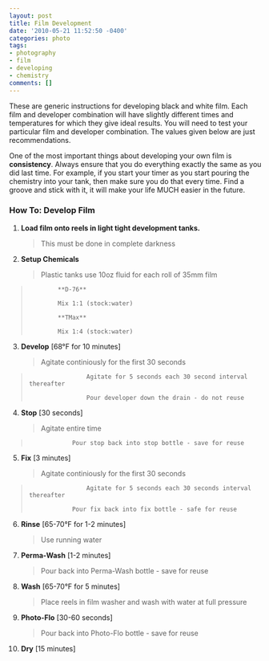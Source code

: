 ```yaml
---
layout: post
title: Film Development
date: '2010-05-21 11:52:50 -0400'
categories: photo
tags:
- photography
- film
- developing
- chemistry
comments: []
---
```


These are generic instructions for developing black and white film.  Each film and developer combination will have slightly different times and temperatures for which they give ideal results.  You will need to test your particular  film and developer combination.  The values given below are just recommendations.

One of the most important things about developing your own film is **consistency**.  Always ensure that you do everything exactly the same as you did last time.  For example, if you start your timer as you start pouring the chemistry into your tank, then make sure you do that every time.  Find a groove and stick with it, it will make your life MUCH easier in the future.

### How To: Develop Film

1.  **Load film onto reels in light tight development tanks.**

    > This must be done in complete darkness

2.  **Setup Chemicals**

    > Plastic tanks use 10oz fluid for each roll of 35mm film
> 
>             **D-76**
> 
>             Mix 1:1 (stock:water)
> 
>             **TMax**
> 
>             Mix 1:4 (stock:water)

3.  **Develop** [68°F for 10 minutes]

    > Agitate continiously for the first 30 seconds
> 
>                     Agitate for 5 seconds each 30 second interval thereafter
> 
>                     Pour developer down the drain - do not reuse

4.  **Stop** [30 seconds]

    > Agitate entire time
> 
>                 Pour stop back into stop bottle - save for reuse

5.  **Fix** [3 minutes]

    > Agitate continiously for the first 30 seconds
> 
>                     Agitate for 5 seconds each 30 seconds interval thereafter
> 
>                 Pour fix back into fix bottle - safe for reuse

6.  **Rinse** [65-70°F for 1-2 minutes]

    > Use running water

7.  **Perma-Wash** [1-2 minutes]

    > Pour back into Perma-Wash bottle - save for reuse

8.  **Wash** [65-70°F for 5 minutes]

    > Place reels in film washer and wash with water at full pressure

9.  **Photo-Flo** [30-60 seconds]

    > Pour back into Photo-Flo bottle - save for reuse

10.  **Dry** [15 minutes]
